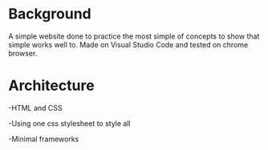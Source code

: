# Background
A simple website done to practice the most simple of concepts to show that simple works well to. Made on Visual Studio Code and tested on chrome browser.
# Architecture
-HTML and CSS

-Using one css stylesheet to style all

-Minimal frameworks
